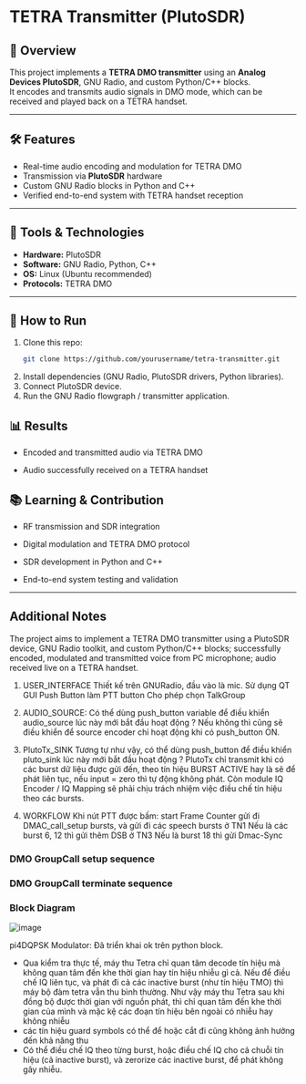 # TETRA Transmitter (PlutoSDR)

## 📌 Overview
This project implements a **TETRA DMO transmitter** using an **Analog Devices PlutoSDR**, GNU Radio, and custom Python/C++ blocks.  
It encodes and transmits audio signals in DMO mode, which can be received and played back on a TETRA handset.  

---

## 🛠️ Features
- Real-time audio encoding and modulation for TETRA DMO  
- Transmission via **PlutoSDR** hardware  
- Custom GNU Radio blocks in Python and C++  
- Verified end-to-end system with TETRA handset reception  

---

## 🔧 Tools & Technologies
- **Hardware:** PlutoSDR  
- **Software:** GNU Radio, Python, C++  
- **OS:** Linux (Ubuntu recommended)  
- **Protocols:** TETRA DMO  

---

## 🚀 How to Run
1. Clone this repo:  
   ```bash
   git clone https://github.com/yourusername/tetra-transmitter.git  
2. Install dependencies (GNU Radio, PlutoSDR drivers, Python libraries).  
3. Connect PlutoSDR device. 
4. Run the GNU Radio flowgraph / transmitter application.  

## 📊 Results

- Encoded and transmitted audio via TETRA DMO

- Audio successfully received on a TETRA handset

## 📚 Learning & Contribution

- RF transmission and SDR integration

- Digital modulation and TETRA DMO protocol

- SDR development in Python and C++

- End-to-end system testing and validation

---

## Additional Notes

The project aims to implement a TETRA DMO transmitter using a PlutoSDR device, GNU Radio toolkit, and custom Python/C++ blocks; successfully encoded, modulated and transmitted voice from PC microphone; audio received live on a TETRA handset.

1. USER_INTERFACE
Thiết kế trên GNURadio, đầu vào là mic. 
Sử dụng QT GUI Push Button làm PTT button
Cho phép chọn TalkGroup

2. AUDIO_SOURCE:
Có thể dùng push_button variable để điều khiển audio_source lúc này mới bắt đầu hoạt động ? Nếu không thì cũng sẽ điều khiển để source encoder chỉ hoạt động khi có push_button ON.

3. PlutoTx_SINK
Tương tự như vậy, có thể dùng push_button để điều khiển pluto_sink lúc này mới bắt đầu hoạt động ? PlutoTx chỉ transmit khi có các burst dữ liệu được gửi đến, theo tín hiệu BURST ACTIVE hay là sẽ để phát liên tục, nếu input = zero thì tự động không phát. Còn module IQ Encoder / IQ Mapping sẽ phải chịu trách nhiệm việc điều chế tín hiệu theo các bursts.

4. WORKFLOW
Khi nút PTT được bấm:
start Frame Counter
 gửi đi DMAC_call_setup bursts, và
 gửi đi các speech bursts ở TN1
 Nếu là các burst 6, 12 thì gửi thêm DSB ở TN3
 Nếu là burst 18 thì gửi Dmac-Sync

### DMO GroupCall setup sequence 

### DMO GroupCall terminate sequence

### Block Diagram  
![image](https://github.com/user-attachments/assets/4baf6ebf-0444-4bd7-bf9d-24bff403059f)

pi4DQPSK Modulator:
Đã triển khai ok trên python block.
- Qua kiểm tra thực tế, máy thu Tetra chỉ quan tâm decode tín hiệu mà không quan tâm đến khe thời gian hay tín hiệu nhiễu gì cả. Nếu để điều chế IQ liên tục, và phát đi cả các inactive burst (như tín hiệu TMO) thì máy bộ đàm tetra vẫn thu bình thường. Như vậy máy thu Tetra sau khi đồng bộ được thời gian với nguồn phát, thì chỉ quan tâm đến khe thời gian của mình và mặc kệ các đoạn tín hiệu bên ngoài có nhiễu hay không nhiễu
- các tín hiệu guard symbols có thể để hoặc cắt đi cũng không ảnh hưởng đến khả năng thu
- Có thể điều chế IQ theo từng burst, hoặc điều chế IQ cho cả chuỗi tín hiệu (cả inactive burst), và zerorize các inactive burst, để phát không gây nhiễu.

